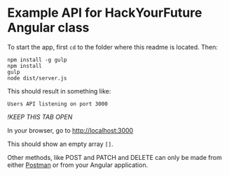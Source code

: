 # Example API for HackYourFuture Angular class

To start the app, first `cd` to the folder where this readme is located. Then:
```
npm install -g gulp
npm install
gulp
node dist/server.js
```

This should result in something like:

```
Users API listening on port 3000
```

*!KEEP THIS TAB OPEN*

In your browser, go to [http://localhost:3000](http://localhost:3000)

This should show an empty array `[]`.

Other methods, like POST and PATCH and DELETE can only be made from either [Postman](https://www.getpostman.com) or from your Angular application.